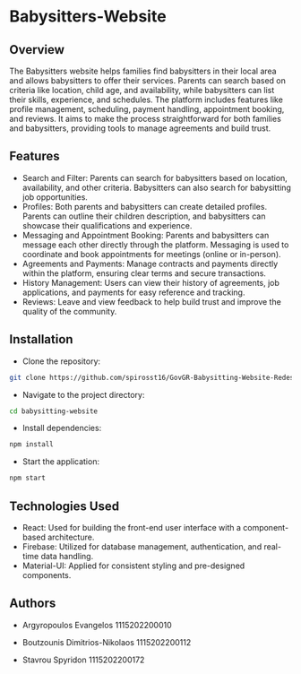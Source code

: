 # Babysitters-Website

## Overview

The Babysitters website helps families find babysitters in their local area and allows babysitters to offer their services. Parents can search based on criteria like location, child age, and availability, while babysitters can list their skills, experience, and schedules. The platform includes features like profile management, scheduling, payment handling, appointment booking, and reviews. It aims to make the process straightforward for both families and babysitters, providing tools to manage agreements and build trust.

## Features

- Search and Filter: Parents can search for babysitters based on location, availability, and other criteria. Babysitters can also search for babysitting job opportunities.
- Profiles: Both parents and babysitters can create detailed profiles. Parents can outline their children description, and babysitters can showcase their qualifications and experience.
- Messaging and Appointment Booking: Parents and babysitters can message each other directly through the platform. Messaging is used to coordinate and book appointments for meetings (online or in-person).
- Agreements and Payments: Manage contracts and payments directly within the platform, ensuring clear terms and secure transactions.
- History Management: Users can view their history of agreements, job applications, and payments for easy reference and tracking.
- Reviews: Leave and view feedback to help build trust and improve the quality of the community.

## Installation

- Clone the repository:

```bash
git clone https://github.com/spirosst16/GovGR-Babysitting-Website-Redesign.git
```

- Navigate to the project directory:

```bash
cd babysitting-website
```

- Install dependencies:

```bash
npm install
```

- Start the application:

```bash
npm start
```

## Technologies Used

- React: Used for building the front-end user interface with a component-based architecture.
- Firebase: Utilized for database management, authentication, and real-time data handling.
- Material-UI: Applied for consistent styling and pre-designed components.

## Authors

- Argyropoulos Evangelos 1115202200010

- Boutzounis Dimitrios-Nikolaos 1115202200112

- Stavrou Spyridon 1115202200172
